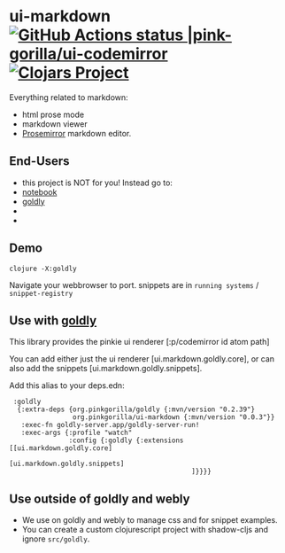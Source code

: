 # ui-markdown [![GitHub Actions status |pink-gorilla/ui-codemirror](https://github.com/pink-gorilla/ui-markdown/workflows/CI/badge.svg)](https://github.com/pink-gorilla/ui-markdown/actions?workflow=CI)[![Clojars Project](https://img.shields.io/clojars/v/org.pinkgorilla/ui-markdown.svg)](https://clojars.org/org.pinkgorilla/ui-markdown)

Everything related to markdown:
- html prose mode
- markdown viewer
- [Prosemirror](https://codemirror.net/) markdown editor.

## End-Users
- this project is NOT for you! Instead go to:
- [notebook](https://github.com/pink-gorilla/notebook)
- [goldly](https://github.com/pink-gorilla/goldly)
- 
- 

## Demo

```
clojure -X:goldly
```

Navigate your webbrowser to port. 
snippets are in `running systems` / `snippet-registry`

## Use with [goldly](https://github.com/pink-gorilla/goldly)

This library provides the pinkie ui renderer [:p/codemirror id atom path]

You can add either just the ui renderer [ui.markdown.goldly.core], 
or can also add the snippets [ui.markdown.goldly.snippets].

Add this alias to your deps.edn:

```
 :goldly
  {:extra-deps {org.pinkgorilla/goldly {:mvn/version "0.2.39"}
                org.pinkgorilla/ui-markdown {:mvn/version "0.0.3"}}
   :exec-fn goldly-server.app/goldly-server-run!
   :exec-args {:profile "watch"
               :config {:goldly {:extensions [[ui.markdown.goldly.core]
                                              [ui.markdown.goldly.snippets]
                                              ]}}}}
```


## Use outside of goldly and webly

- We use on goldly and webly to manage css and for snippet examples.
- You can create a custom clojurescript project with shadow-cljs 
  and ignore `src/goldly`.